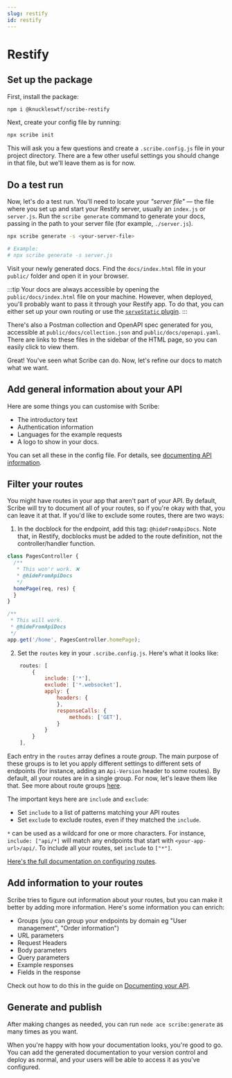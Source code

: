 ```yaml
---
slug: restify
id: restify
---
```


# Restify

## Set up the package
First, install the package:

```sh
npm i @knuckleswtf/scribe-restify
```

Next, create your config file by running:

```bash
npx scribe init
```

This will ask you a few questions and create a `.scribe.config.js` file in your project directory. There are a few other useful settings you should change in that file, but we'll leave them as is for now.

## Do a test run
Now, let's do a test run. You'll need to locate your *"server file"* — the file where you set up and start your Restify server, usually an `index.js` or `server.js`. Run the `scribe generate` command to generate your docs, passing in the path to your server file (for example, `./server.js`).

```bash
npx scribe generate -s <your-server-file>

# Example:
# npx scribe generate -s server.js
```

Visit your newly generated docs. Find the `docs/index.html` file in your `public/` folder and open it in your browser.

:::tip
Your docs are always accessible by opening the `public/docs/index.html` file on your machine. However, when deployed, you'll probably want to pass it through your Restify app. To do that, you can either set up your own routing or use the [`serveStatic` plugin](http://restify.com/docs/plugins-api/#servestatic).
:::

There's also a Postman collection and OpenAPI spec generated for you, accessible at `public/docs/collection.json` and `public/docs/openapi.yaml`. There are links to these files in the sidebar of the HTML page, so you can easily click to view them.

Great! You've seen what Scribe can do. Now, let's refine our docs to match what we want.

## Add general information about your API
Here are some things you can customise with Scribe:
- The introductory text
- Authentication information
- Languages for the example requests
- A logo to show in your docs.

You can set all these in the config file. For details, see [documenting API information](/nodejs/documenting/api-information).

## Filter your routes
You might have routes in your app that aren't part of your API. By default, Scribe will try to document all of your routes, so if you're okay with that, you can leave it at that. If you'd like to exclude some routes, there are two ways:

1. In the docblock for the endpoint, add this tag: `@hideFromApiDocs`. Note that, in Restify, docblocks must be added to the route definition, not the controller/handler function.
  ```js
  class PagesController {
    /**
     * This won'r work. ❌
     * @hideFromApiDocs
     */
    homePage(req, res) {
    }   
  }
  
  /**
   * This will work.
   * @hideFromApiDocs
   */
  app.get('/home', PagesController.homePage);
  ```

2. Set the `routes` key in your `.scribe.config.js`. Here's what it looks like:

  ```js title=.scribe.config.js
      routes: [
          {
              include: ['*'],
              exclude: ['*.websocket'],
              apply: {
                  headers: {
                  },
                  responseCalls: {
                      methods: ['GET'],
                  }
              }
          }
      ],
  ```

Each entry in the `routes` array defines a route _group_. The main purpose of these groups is to let you apply different settings to different sets of endpoints (for instance, adding an `Api-Version` header to some routes). By default, all your routes are in a single group. For now, let's leave them like that. See more about route groups [here](/nodejs/reference/config#routes).

The important keys here are `include` and `exclude`:
- Set `include` to a list of patterns matching your API routes
- Set `exclude` to exclude routes, even if they matched the `include`. 

`*` can be used as a wildcard for one or more characters. For instance, `include: ["api/*]` will match any endpoints that start with `<your-app-url>/api/`. To include all your routes, set `include` to `["*"]`.

[Here's the full documentation on configuring routes](/nodejs/reference/config#routes).

## Add information to your routes
Scribe tries to figure out information about your routes, but you can make it better by adding more information. Here's some information you can enrich:
- Groups (you can group your endpoints by domain eg "User management", "Order information")
- URL parameters
- Request Headers
- Body parameters
- Query parameters
- Example responses
- Fields in the response

Check out how to do this in the guide on [Documenting your API](documenting/).

## Generate and publish
After making changes as needed, you can run `node ace scribe:generate` as many times as you want.

When you're happy with how your documentation looks, you're good to go. You can add the generated documentation to your version control and deploy as normal, and your users will be able to access it as you've configured.